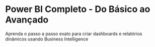 # Power BI Completo - Do Básico ao Avançado

Aprenda o passo a passo exato para criar dashboards e relatórios dinâmicos usando Business Intelligence
